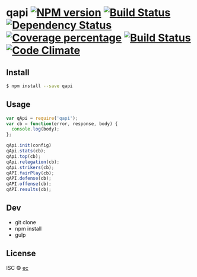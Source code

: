 # qapi [![NPM version][npm-image]][npm-url] [![Build Status][travis-image]][travis-url] [![Dependency Status][daviddm-image]][daviddm-url] [![Coverage percentage][coveralls-image]][coveralls-url] [![Build Status][circleci-image]][circleci-url] [![Code Climate](https://codeclimate.com/github/calderas/qapi/badges/gpa.svg)](https://codeclimate.com/github/calderas/qapi)
>


## Install

```sh
$ npm install --save qapi
```


## Usage

```js
var qApi = require('qapi');
var cb = function(error, response, body) {
  console.log(body);
};

qApi.init(config)
qApi.stats(cb);
qApi.top(cb);
qApi.relegation(cb);
qApi.strikers(cb);
qAPI.fairPlay(cb);
qAPI.defense(cb);
qAPI.offense(cb);
qAPI.results(cb);

```

## Dev
* git clone
* npm install
* gulp

## License

ISC © [ec]()


[npm-image]: https://badge.fury.io/js/qapi.svg
[npm-url]: https://npmjs.org/package/qapi
[travis-image]: https://travis-ci.org/calderas/qapi.svg?branch=master
[travis-url]: https://travis-ci.org/calderas/qapi
[daviddm-image]: https://david-dm.org/calderas/qapi.svg?theme=shields.io
[daviddm-url]: https://david-dm.org/calderas/qapi
[coveralls-image]: https://coveralls.io/repos/calderas/qapi/badge.svg?branch=master&service=github
[coveralls-url]: https://coveralls.io/r/calderas/qapi
[circleci-image]: https://circleci.com/gh/calderas/qapi.svg?&style=shield&circle-token=5f1f746b5735e6bf01b00ff8f55b2dc0c1eb4352
[circleci-url]: https://circleci.com/gh/calderas/qapi
